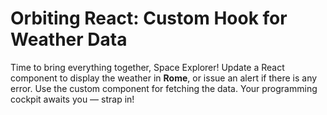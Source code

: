 # Orbiting React: Custom Hook for Weather Data

Time to bring everything together, Space Explorer! Update a React component to display the weather in **Rome**, or issue an alert if there is any error. Use the custom component for fetching the data. Your programming cockpit awaits you — strap in!